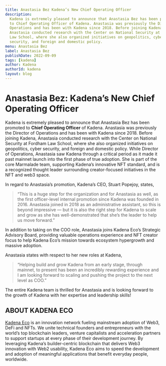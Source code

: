 ```yaml
---
title: Anastasia Bez Kadena’s New Chief Operating Officer
description:
  Kadena is extremely pleased to announce that Anastasia Bez has been promoted
  to Chief Operating Officer of Kadena. Anastasia was previously the Director of
  Operations and has been with Kadena since 2018. Before joining Kadena,
  Anastasia conducted research with the Center on National Security at Fordham
  Law School, where she also organized initiatives on geopolitics, cyber
  security, and foreign and domestic policy.
menu: Anastasia Bez
label: Anastasia Bez
publishDate: 2022-09-09
tags: [kadena]
author: Kadena
authorId: kadena
layout: blog
---
```


# Anastasia Bez: Kadena’s New Chief Operating Officer

Kadena is extremely pleased to announce that Anastasia Bez has been promoted to
**Chief Operating Officer** of Kadena. Anastasia was previously the Director of
Operations and has been with Kadena since 2018. Before joining Kadena, Anastasia
conducted research with the Center on National Security at Fordham Law School,
where she also organized initiatives on geopolitics, cyber security, and foreign
and domestic policy. While Director of Operations, Anastasia saw Kadena through
a critical period as it made it past mainnet launch into the first phase of true
adoption. She is part of the core Marmalade team, supporting Kadena’s innovative
NFT standard, and is a recognized thought leader surrounding creator-focused
initiatives in the NFT and web3 space.

In regard to Anastasia’s promotion, Kadena’s CEO, Stuart Popejoy, states,

> “This is a huge step for the organization and for Anastasia as well, as the
> first officer-level internal promotion since Kadena was founded in 2016.
> Anastasia joined in 2018 as an administrative assistant, so this is beyond
> impressive — but it is also the right step for Kadena to scale and grow as she
> has well-demonstrated that she’s the leader to help us move forward.”

In addition to taking on the COO role, Anastasia joins Kadena Eco’s Strategic
Advisory Board, providing valuable operations experience and NFT creator focus
to help Kadena Eco’s mission towards ecosystem hypergrowth and massive adoption.

Anastasia states with respect to her new roles at Kadena,

> “Helping build and grow Kadena from an early stage, through mainnet, to
> present has been an incredibly rewarding experience and I am looking forward
> to scaling and pushing the project to the next level as COO.”

The entire Kadena team is thrilled for Anastasia and is looking forward to the
growth of Kadena with her expertise and leadership skills!

## ABOUT KADENA ECO

[Kadena Eco](/blogchain/2022/kadena-eco-grants-2022-04-21) is an innovation
network fueling mainstream adoption of Web3, DeFi and NFTs. We unite technical
founders and entrepreneurs with the world’s top blockchain leaders, venture
capitalists and acceleration partners to support startups at every phase of
their development journey. By leveraging Kadena’s builder-centric blockchain
that delivers Web3 innovation with Web2 usability, Kadena Eco aims to speed the
development and adoption of meaningful applications that benefit everyday
people, worldwide.
